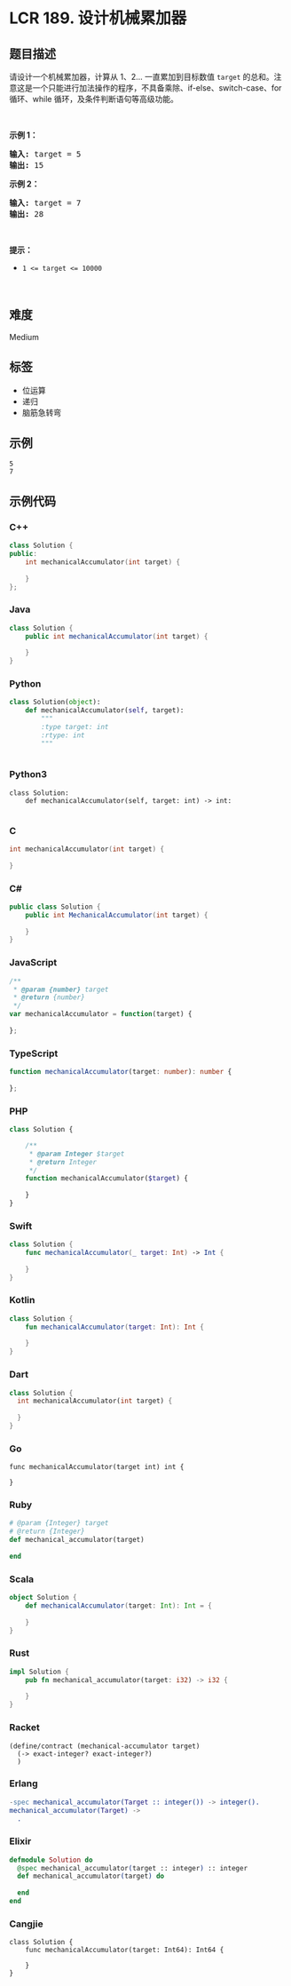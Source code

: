 # LCR 189. 设计机械累加器

## 题目描述

<p>请设计一个机械累加器，计算从 1、2... 一直累加到目标数值 <code>target</code> 的总和。注意这是一个只能进行加法操作的程序，不具备乘除、if-else、switch-case、for 循环、while 循环，及条件判断语句等高级功能。</p>

<p>&nbsp;</p>

<p><strong>示例 1：</strong></p>

<pre>
<strong>输入:</strong> target = 5
<strong>输出:&nbsp;</strong>15
</pre>

<p><strong>示例 2：</strong></p>

<pre>
<strong>输入:</strong> target = 7
<strong>输出:&nbsp;</strong>28
</pre>

<p>&nbsp;</p>

<p><strong>提示：</strong></p>

<ul>
	<li><code>1 &lt;= target&nbsp;&lt;= 10000</code></li>
</ul>

<p>&nbsp;</p>


## 难度

Medium

## 标签

- 位运算
- 递归
- 脑筋急转弯

## 示例

```
5
7
```

## 示例代码

### C++

```cpp
class Solution {
public:
    int mechanicalAccumulator(int target) {
        
    }
};
```

### Java

```java
class Solution {
    public int mechanicalAccumulator(int target) {
        
    }
}
```

### Python

```python
class Solution(object):
    def mechanicalAccumulator(self, target):
        """
        :type target: int
        :rtype: int
        """
        
```

### Python3

```python3
class Solution:
    def mechanicalAccumulator(self, target: int) -> int:
        
```

### C

```c
int mechanicalAccumulator(int target) {
    
}
```

### C#

```csharp
public class Solution {
    public int MechanicalAccumulator(int target) {
        
    }
}
```

### JavaScript

```javascript
/**
 * @param {number} target
 * @return {number}
 */
var mechanicalAccumulator = function(target) {
    
};
```

### TypeScript

```typescript
function mechanicalAccumulator(target: number): number {
    
};
```

### PHP

```php
class Solution {

    /**
     * @param Integer $target
     * @return Integer
     */
    function mechanicalAccumulator($target) {
        
    }
}
```

### Swift

```swift
class Solution {
    func mechanicalAccumulator(_ target: Int) -> Int {
        
    }
}
```

### Kotlin

```kotlin
class Solution {
    fun mechanicalAccumulator(target: Int): Int {
        
    }
}
```

### Dart

```dart
class Solution {
  int mechanicalAccumulator(int target) {
    
  }
}
```

### Go

```golang
func mechanicalAccumulator(target int) int {
    
}
```

### Ruby

```ruby
# @param {Integer} target
# @return {Integer}
def mechanical_accumulator(target)
    
end
```

### Scala

```scala
object Solution {
    def mechanicalAccumulator(target: Int): Int = {
        
    }
}
```

### Rust

```rust
impl Solution {
    pub fn mechanical_accumulator(target: i32) -> i32 {
        
    }
}
```

### Racket

```racket
(define/contract (mechanical-accumulator target)
  (-> exact-integer? exact-integer?)
  )
```

### Erlang

```erlang
-spec mechanical_accumulator(Target :: integer()) -> integer().
mechanical_accumulator(Target) ->
  .
```

### Elixir

```elixir
defmodule Solution do
  @spec mechanical_accumulator(target :: integer) :: integer
  def mechanical_accumulator(target) do
    
  end
end
```

### Cangjie

```cangjie
class Solution {
    func mechanicalAccumulator(target: Int64): Int64 {

    }
}
```

